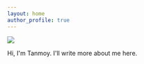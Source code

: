 ```yaml
---
layout: home
author_profile: true
---
```


![](_img/splash.jpeg)

Hi, I'm Tanmoy. I'll write more about me here.